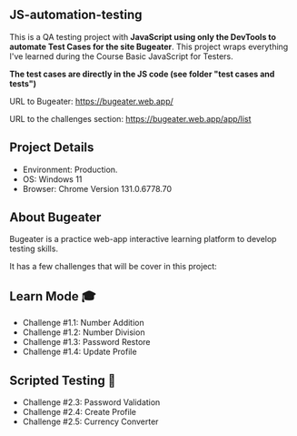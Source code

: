 ## JS-automation-testing

This is a QA testing project with **JavaScript using only the DevTools to automate Test Cases for the site Bugeater**. This project wraps everything I've learned during the Course Basic JavaScript for Testers. 

**The test cases are directly in the JS code (see folder "test cases and tests")**

URL to Bugeater: https://bugeater.web.app/

URL to the challenges section: https://bugeater.web.app/app/list

## Project Details

- Environment: Production.
- OS: Windows 11
- Browser: Chrome Version 131.0.6778.70

## About Bugeater

Bugeater is a practice web-app interactive learning platform to develop testing skills. 

It has a few challenges that will be cover in this project: 

## Learn Mode 🎓

- Challenge #1.1: Number Addition
- Challenge #1.2: Number Division
- Challenge #1.3: Password Restore
- Challenge #1.4: Update Profile

## Scripted Testing 🤖

- Challenge #2.3: Password Validation
- Challenge #2.4: Create Profile
- Challenge #2.5: Currency Converter

